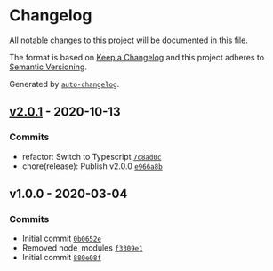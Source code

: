 # Changelog

All notable changes to this project will be documented in this file.

The format is based on [Keep a Changelog](https://keepachangelog.com/en/1.0.0/)
and this project adheres to [Semantic Versioning](https://semver.org/spec/v2.0.0.html).

Generated by [`auto-changelog`](https://github.com/CookPete/auto-changelog).

## [v2.0.1](https://github.com/itcig/cig-api-client/compare/v1.0.0...v2.0.1) - 2020-10-13

### Commits

-   refactor: Switch to Typescript [`7c8ad0c`](https://github.com/itcig/cig-api-client/commit/7c8ad0c5a2d43ee0515e8657c869a2ec622b0e17)
-   chore(release): Publish v2.0.0 [`e966a8b`](https://github.com/itcig/cig-api-client/commit/e966a8b03e4ddce48e1153117f5678a54e983d44)

## v1.0.0 - 2020-03-04

### Commits

-   Initial commit [`0b0652e`](https://github.com/itcig/cig-api-client/commit/0b0652ecbe8a654fe457798c650678686e08cb27)
-   Removed node_modules [`f3309e1`](https://github.com/itcig/cig-api-client/commit/f3309e1c61bff716a48f334ebb15c4a4fcd10a7c)
-   Initial commit [`880e08f`](https://github.com/itcig/cig-api-client/commit/880e08f383dd809e39d51313e6117edc76833875)
